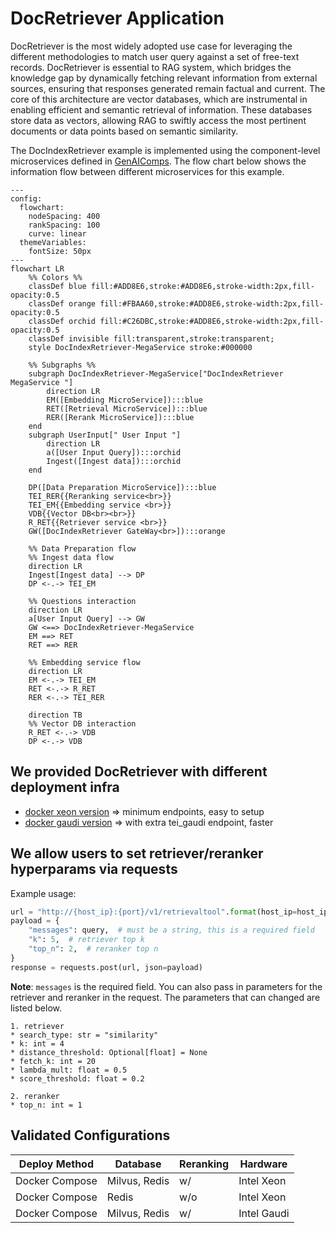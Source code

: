 # DocRetriever Application

DocRetriever is the most widely adopted use case for leveraging the different methodologies to match user query against a set of free-text records. DocRetriever is essential to RAG system, which bridges the knowledge gap by dynamically fetching relevant information from external sources, ensuring that responses generated remain factual and current. The core of this architecture are vector databases, which are instrumental in enabling efficient and semantic retrieval of information. These databases store data as vectors, allowing RAG to swiftly access the most pertinent documents or data points based on semantic similarity.

The DocIndexRetriever example is implemented using the component-level microservices defined in [GenAIComps](https://github.com/opea-project/GenAIComps). The flow chart below shows the information flow between different microservices for this example.

```mermaid
---
config:
  flowchart:
    nodeSpacing: 400
    rankSpacing: 100
    curve: linear
  themeVariables:
    fontSize: 50px
---
flowchart LR
    %% Colors %%
    classDef blue fill:#ADD8E6,stroke:#ADD8E6,stroke-width:2px,fill-opacity:0.5
    classDef orange fill:#FBAA60,stroke:#ADD8E6,stroke-width:2px,fill-opacity:0.5
    classDef orchid fill:#C26DBC,stroke:#ADD8E6,stroke-width:2px,fill-opacity:0.5
    classDef invisible fill:transparent,stroke:transparent;
    style DocIndexRetriever-MegaService stroke:#000000

    %% Subgraphs %%
    subgraph DocIndexRetriever-MegaService["DocIndexRetriever MegaService "]
        direction LR
        EM([Embedding MicroService]):::blue
        RET([Retrieval MicroService]):::blue
        RER([Rerank MicroService]):::blue
    end
    subgraph UserInput[" User Input "]
        direction LR
        a([User Input Query]):::orchid
        Ingest([Ingest data]):::orchid
    end

    DP([Data Preparation MicroService]):::blue
    TEI_RER{{Reranking service<br>}}
    TEI_EM{{Embedding service <br>}}
    VDB{{Vector DB<br><br>}}
    R_RET{{Retriever service <br>}}
    GW([DocIndexRetriever GateWay<br>]):::orange

    %% Data Preparation flow
    %% Ingest data flow
    direction LR
    Ingest[Ingest data] --> DP
    DP <-.-> TEI_EM

    %% Questions interaction
    direction LR
    a[User Input Query] --> GW
    GW <==> DocIndexRetriever-MegaService
    EM ==> RET
    RET ==> RER

    %% Embedding service flow
    direction LR
    EM <-.-> TEI_EM
    RET <-.-> R_RET
    RER <-.-> TEI_RER

    direction TB
    %% Vector DB interaction
    R_RET <-.-> VDB
    DP <-.-> VDB

```

## We provided DocRetriever with different deployment infra

- [docker xeon version](docker_compose/intel/cpu/xeon/README.md) => minimum endpoints, easy to setup
- [docker gaudi version](docker_compose/intel/hpu/gaudi/README.md) => with extra tei_gaudi endpoint, faster

## We allow users to set retriever/reranker hyperparams via requests

Example usage:

```python
url = "http://{host_ip}:{port}/v1/retrievaltool".format(host_ip=host_ip, port=port)
payload = {
    "messages": query,  # must be a string, this is a required field
    "k": 5,  # retriever top k
    "top_n": 2,  # reranker top n
}
response = requests.post(url, json=payload)
```

**Note**: `messages` is the required field. You can also pass in parameters for the retriever and reranker in the request. The parameters that can changed are listed below.

    1. retriever
    * search_type: str = "similarity"
    * k: int = 4
    * distance_threshold: Optional[float] = None
    * fetch_k: int = 20
    * lambda_mult: float = 0.5
    * score_threshold: float = 0.2

    2. reranker
    * top_n: int = 1

## Validated Configurations

| **Deploy Method** | **Database**  | **Reranking**  | **Hardware** |
| ----------------- | ------------- | -------------- | ------------ |
| Docker Compose    | Milvus, Redis | w/             | Intel Xeon   |
| Docker Compose    | Redis         | w/o            | Intel Xeon   |
| Docker Compose    | Milvus, Redis | w/             | Intel Gaudi  |